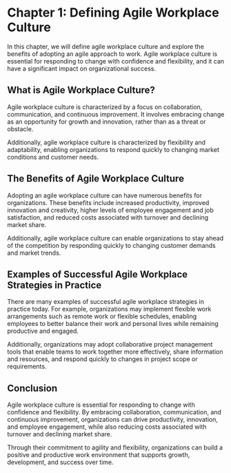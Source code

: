 Chapter 1: Defining Agile Workplace Culture
===========================================

In this chapter, we will define agile workplace culture and explore the benefits of adopting an agile approach to work. Agile workplace culture is essential for responding to change with confidence and flexibility, and it can have a significant impact on organizational success.

What is Agile Workplace Culture?
--------------------------------

Agile workplace culture is characterized by a focus on collaboration, communication, and continuous improvement. It involves embracing change as an opportunity for growth and innovation, rather than as a threat or obstacle.

Additionally, agile workplace culture is characterized by flexibility and adaptability, enabling organizations to respond quickly to changing market conditions and customer needs.

The Benefits of Agile Workplace Culture
---------------------------------------

Adopting an agile workplace culture can have numerous benefits for organizations. These benefits include increased productivity, improved innovation and creativity, higher levels of employee engagement and job satisfaction, and reduced costs associated with turnover and declining market share.

Additionally, agile workplace culture can enable organizations to stay ahead of the competition by responding quickly to changing customer demands and market trends.

Examples of Successful Agile Workplace Strategies in Practice
-------------------------------------------------------------

There are many examples of successful agile workplace strategies in practice today. For example, organizations may implement flexible work arrangements such as remote work or flexible schedules, enabling employees to better balance their work and personal lives while remaining productive and engaged.

Additionally, organizations may adopt collaborative project management tools that enable teams to work together more effectively, share information and resources, and respond quickly to changes in project scope or requirements.

Conclusion
----------

Agile workplace culture is essential for responding to change with confidence and flexibility. By embracing collaboration, communication, and continuous improvement, organizations can drive productivity, innovation, and employee engagement, while also reducing costs associated with turnover and declining market share.

Through their commitment to agility and flexibility, organizations can build a positive and productive work environment that supports growth, development, and success over time.
